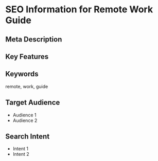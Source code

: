 # SEO Information for Remote Work Guide

## Meta Description
## Key Features

## Keywords
remote, work, guide

## Target Audience
- Audience 1
- Audience 2

## Search Intent
- Intent 1
- Intent 2
